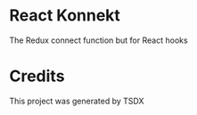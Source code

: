 # React Konnekt

The Redux connect function but for React hooks

# Credits

This project was generated by TSDX
